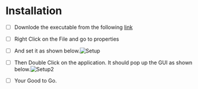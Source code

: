 # Installation 

 - [ ] Downlode the executable from the following [link](https://drive.google.com/open?id=1iWxcwbVW5pgUetn-Jip5fjimeZqGZ3wg)
 - [ ] Right Click on the File and go to properties
 - [ ] And set it as shown below.![Setup](https://github.com/ganeshb15/Tools/blob/master/MiniReactis/Installation/Ubunutu/Image/Setup.png)
 - [ ] Then Double Click on the application. It should pop up the GUI as shown below.![Setup2](https://github.com/ganeshb15/Tools/blob/master/MiniReactis/Installation/Ubunutu/Image/MiniReactis.png)
 - [ ] Your Good to Go.

